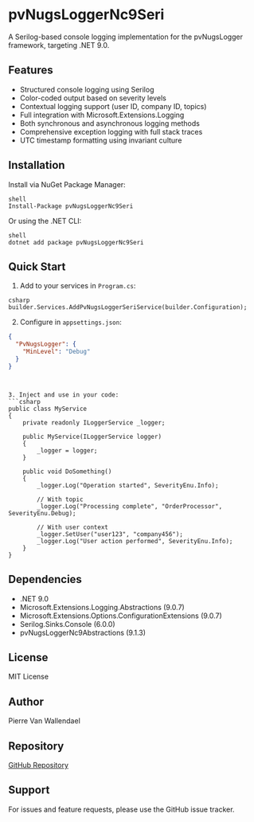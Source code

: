 # pvNugsLoggerNc9Seri

A Serilog-based console logging implementation for the pvNugsLogger framework, targeting .NET 9.0.

## Features

- Structured console logging using Serilog
- Color-coded output based on severity levels
- Contextual logging support (user ID, company ID, topics)
- Full integration with Microsoft.Extensions.Logging
- Both synchronous and asynchronous logging methods
- Comprehensive exception logging with full stack traces
- UTC timestamp formatting using invariant culture

## Installation

Install via NuGet Package Manager:
```
shell
Install-Package pvNugsLoggerNc9Seri
```
Or using the .NET CLI:
```
shell
dotnet add package pvNugsLoggerNc9Seri
```
## Quick Start

1. Add to your services in `Program.cs`:
```
csharp
builder.Services.AddPvNugsLoggerSeriService(builder.Configuration);
```
2. Configure in `appsettings.json`:
```json
{
  "PvNugsLogger": {
    "MinLevel": "Debug"
  }
}
```
```


3. Inject and use in your code:
```csharp
public class MyService
{
    private readonly ILoggerService _logger;

    public MyService(ILoggerService logger)
    {
        _logger = logger;
    }

    public void DoSomething()
    {
        _logger.Log("Operation started", SeverityEnu.Info);
        
        // With topic
        _logger.Log("Processing complete", "OrderProcessor", SeverityEnu.Debug);
        
        // With user context
        _logger.SetUser("user123", "company456");
        _logger.Log("User action performed", SeverityEnu.Info);
    }
}
```


## Dependencies

- .NET 9.0
- Microsoft.Extensions.Logging.Abstractions (9.0.7)
- Microsoft.Extensions.Options.ConfigurationExtensions (9.0.7)
- Serilog.Sinks.Console (6.0.0)
- pvNugsLoggerNc9Abstractions (9.1.3)

## License

MIT License

## Author

Pierre Van Wallendael

## Repository

[GitHub Repository](https://github.com/licheez/pvWayNugs.git)

## Support

For issues and feature requests, please use the GitHub issue tracker.
